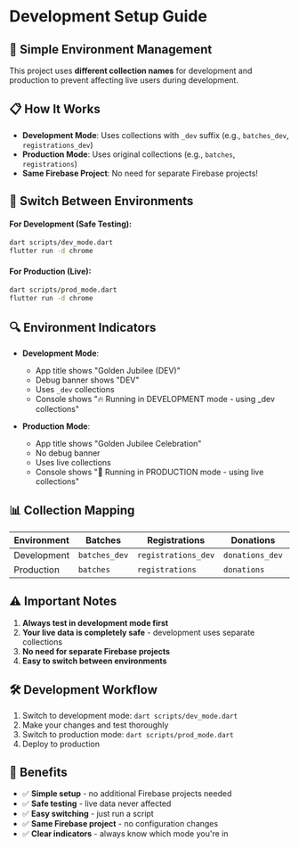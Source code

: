 # Development Setup Guide

## 🚀 Simple Environment Management

This project uses **different collection names** for development and production to prevent affecting live users during development.

## 📋 How It Works

- **Development Mode**: Uses collections with `_dev` suffix (e.g., `batches_dev`, `registrations_dev`)
- **Production Mode**: Uses original collections (e.g., `batches`, `registrations`)
- **Same Firebase Project**: No need for separate Firebase projects!

## 🔄 Switch Between Environments

#### For Development (Safe Testing):

```bash
dart scripts/dev_mode.dart
flutter run -d chrome
```

#### For Production (Live):

```bash
dart scripts/prod_mode.dart
flutter run -d chrome
```

## 🔍 Environment Indicators

- **Development Mode**:

  - App title shows "Golden Jubilee (DEV)"
  - Debug banner shows "DEV"
  - Uses `_dev` collections
  - Console shows "🔥 Running in DEVELOPMENT mode - using \_dev collections"

- **Production Mode**:
  - App title shows "Golden Jubilee Celebration"
  - No debug banner
  - Uses live collections
  - Console shows "🚀 Running in PRODUCTION mode - using live collections"

## 📊 Collection Mapping

| Environment | Batches       | Registrations       | Donations       | Admin       |
| ----------- | ------------- | ------------------- | --------------- | ----------- |
| Development | `batches_dev` | `registrations_dev` | `donations_dev` | `admin_dev` |
| Production  | `batches`     | `registrations`     | `donations`     | `admin`     |

## ⚠️ Important Notes

1. **Always test in development mode first**
2. **Your live data is completely safe** - development uses separate collections
3. **No need for separate Firebase projects**
4. **Easy to switch between environments**

## 🛠️ Development Workflow

1. Switch to development mode: `dart scripts/dev_mode.dart`
2. Make your changes and test thoroughly
3. Switch to production mode: `dart scripts/prod_mode.dart`
4. Deploy to production

## 🔧 Benefits

- ✅ **Simple setup** - no additional Firebase projects needed
- ✅ **Safe testing** - live data never affected
- ✅ **Easy switching** - just run a script
- ✅ **Same Firebase project** - no configuration changes
- ✅ **Clear indicators** - always know which mode you're in

